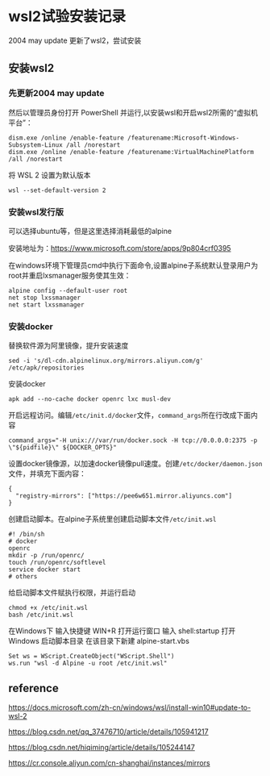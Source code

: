 # wsl2试验安装记录

2004 may update 更新了wsl2，尝试安装

## 安装wsl2

### 先更新2004 may update

然后以管理员身份打开 PowerShell 并运行,以安装wsl和开启wsl2所需的“虚拟机平台”：

```shell
dism.exe /online /enable-feature /featurename:Microsoft-Windows-Subsystem-Linux /all /norestart
dism.exe /online /enable-feature /featurename:VirtualMachinePlatform /all /norestart
```

将 WSL 2 设置为默认版本

```shell
wsl --set-default-version 2
```

### 安装wsl发行版

可以选择ubuntu等，但是这里选择消耗最低的alpine

安装地址为：https://www.microsoft.com/store/apps/9p804crf0395

在windows环境下管理员cmd中执行下面命令,设置alpine子系统默认登录用户为root并重启lxsmanager服务使其生效：

```shell
alpine config --default-user root
net stop lxssmanager
net start lxssmanager
```

### 安装docker

替换软件源为阿里镜像，提升安装速度

```shell
sed -i 's/dl-cdn.alpinelinux.org/mirrors.aliyun.com/g' /etc/apk/repositories
```

安装docker

```shell
apk add --no-cache docker openrc lxc musl-dev
```

开启远程访问。编辑`/etc/init.d/docker`文件，`command_args`所在行改成下面内容

```text
command_args="-H unix:///var/run/docker.sock -H tcp://0.0.0.0:2375 -p \"${pidfile}\" ${DOCKER_OPTS}"
```

设置docker镜像源，以加速docker镜像pull速度。创建`/etc/docker/daemon.json`文件，并填充下面内容：

```shell
{
  "registry-mirrors": ["https://pee6w651.mirror.aliyuncs.com"]
}
```

创建启动脚本。在alpine子系统里创建启动脚本文件`/etc/init.wsl`

```shell
#! /bin/sh
# docker
openrc
mkdir -p /run/openrc/
touch /run/openrc/softlevel
service docker start
# others
```

给启动脚本文件赋执行权限，并运行启动

```shell
chmod +x /etc/init.wsl
bash /etc/init.wsl
```

在Windows下 输入快捷键 WIN+R 打开运行窗口
输入 shell:startup
打开Windows 启动脚本目录
在该目录下新建 alpine-start.vbs

```vbs
Set ws = WScript.CreateObject("WScript.Shell")
ws.run "wsl -d Alpine -u root /etc/init.wsl"
```

## reference

https://docs.microsoft.com/zh-cn/windows/wsl/install-win10#update-to-wsl-2

https://blog.csdn.net/qq_37476710/article/details/105941217

https://blog.csdn.net/hiqiming/article/details/105244147

https://cr.console.aliyun.com/cn-shanghai/instances/mirrors
